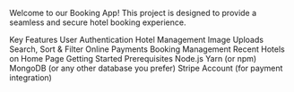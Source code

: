 Welcome to our Booking App! This project is designed to provide a seamless and secure hotel booking experience.

Key Features
User Authentication
Hotel Management
Image Uploads
Search, Sort & Filter
Online Payments
Booking Management
Recent Hotels on Home Page
Getting Started
Prerequisites
Node.js
Yarn (or npm)
MongoDB (or any other database you prefer)
Stripe Account (for payment integration)
